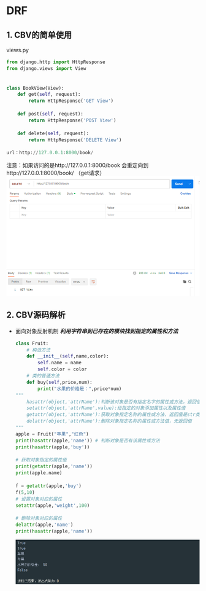 # DRF



## 1. CBV的简单使用

views.py
```python
from django.http import HttpResponse
from django.views import View


class BookView(View):
    def get(self, request):
        return HttpResponse('GET View')

    def post(self, request):
        return HttpResponse('POST View')

    def delete(self, request):
        return HttpResponse('DELETE View')
    
url：http://127.0.0.1:8000/book/
```

注意：如果访问的是http://127.0.0.1:8000/book 会重定向到http://127.0.0.1:8000/book/ （get请求）
![image-20231231191230708](assets/image-20231231191230708.png)



## 2. CBV源码解析

- 面向对象反射机制
  ***利用字符串到已存在的模块找到指定的属性和方法***

  ```python
  class Fruit:
      # 构造方法
      def __init__(self,name,color):
          self.name = name
          self.color = color
      # 类的普通方法
      def buy(self,price,num):
          print("水果的价格是：",price*num)
  """
      hasattr(object,'attrName'):判断该对象是否有指定名字的属性或方法，返回值是bool类型
      setattr(object,'attrName',value):给指定的对象添加属性以及属性值
      getattr(object,'attrName'):获取对象指定名称的属性或方法，返回值是str类型
      delattr(object,'attrName'):删除对象指定名称的属性或方法值，无返回值
  """
  apple = Fruit("苹果","红色")
  print(hasattr(apple,'name')) # 判断对象是否有该属性或方法
  print(hasattr(apple,'buy'))
  
  # 获取对象指定的属性值
  print(getattr(apple,'name'))
  print(apple.name)
  
  f = getattr(apple,'buy')
  f(5,10)
  # 设置对象对应的属性
  setattr(apple,'weight',100)
  
  # 删除对象对应的属性
  delattr(apple,'name')
  print(hasattr(apple,'name'))
  ```

  ![image-20231231194110140](assets/image-20231231194110140.png)
  